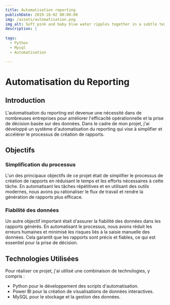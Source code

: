 ```yaml
---
title: Automatisation reporting
publishDate: 2019-10-02 00:00:00
img: /assets/automatisation.png
img_alt: Soft pink and baby blue water ripples together in a subtle texture.
description: |
 
tags:
  - Python
  - Mysql
  - Automatisation

---
```

# Automatisation du Reporting

## Introduction

L'automatisation du reporting est devenue une nécessité dans de nombreuses entreprises pour améliorer l'efficacité opérationnelle et la prise de décision basée sur des données. Dans le cadre de mon projet, j'ai développé un système d'automatisation du reporting qui vise à simplifier et accélérer le processus de création de rapports.

## Objectifs

### Simplification du processus

L'un des principaux objectifs de ce projet était de simplifier le processus de création de rapports en réduisant le temps et les efforts nécessaires à cette tâche. En automatisant les tâches répétitives et en utilisant des outils modernes, nous avons pu rationaliser le flux de travail et rendre la génération de rapports plus efficace.

### Fiabilité des données

Un autre objectif important était d'assurer la fiabilité des données dans les rapports générés. En automatisant le processus, nous avons réduit les erreurs humaines et minimisé les risques liés à la saisie manuelle des données. Cela garantit que les rapports sont précis et fiables, ce qui est essentiel pour la prise de décision.

## Technologies Utilisées

Pour réaliser ce projet, j'ai utilisé une combinaison de technologies, y compris :

- Python pour le développement des scripts d'automatisation.
- Power BI pour la création de visualisations de données interactives.
- MySQL pour le stockage et la gestion des données.



